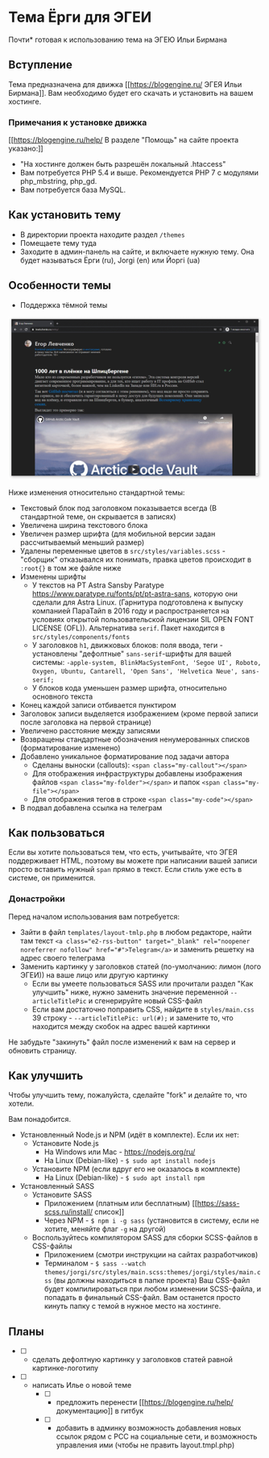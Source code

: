 # Тема Ёрги для ЭГЕИ
Почти* готовая к использованию тема на ЭГЕЮ Ильи Бирмана

## Вступление
Тема предназначена для движка [[https://blogengine.ru/ ЭГЕЯ Ильи Бирмана]]. Вам необходимо будет его скачать и установить на вашем хостинге. 

### Примечания к установке движка
[[https://blogengine.ru/help/ В разделе "Помощь" на сайте проекта указано:]]
- "На хостинге должен быть разрешён локальный .htaccess"
- Вам потребуется PHP 5.4 и выше. Рекомендуется PHP 7 с модулями php_mbstring, php_gd.
- Вам потребуется база MySQL.

## Как установить тему
- В директории проекта находите раздел `/themes`
- Помещаете тему туда
- Заходите в админ-панель на сайте, и включаете нужную тему. Она будет называться Ёрги (ru), Jorgi (en) или Йоргi (ua)

## Особенности темы
- Поддержка тёмной темы

![Темная тема](https://raw.githubusercontent.com/furtivite/blogengineRu_jorgi-theme/develop/img/2020-08-03_01-10-42.png?token=AL77WWRYDXIYZPXOGXQAFI27GB26U)

Ниже изменения относительно стандартной темы:

- Текстовый блок под заголовком показывается всегда (В стандартной теме, он скрывается в записях)
- Увеличена ширина текстового блока
- Увеличен размер шрифта (для мобильной версии задан рассчитываемый меньший размер)
- Удалены переменные цветов в `src/styles/variables.scss` - "сборщик" отказывался их понимать, правка цветов происходит в `:root{}` в том же файле ниже
- Изменены шрифты
    - У текстов на PT Astra Sansby Paratype https://www.paratype.ru/fonts/pt/pt-astra-sans, которую они сделали для Astra Linux. (Гарнитура подготовлена к выпуску компанией ПараТайп в 2016 году и распространяется на условиях открытой пользовательской лицензии SIL OPEN FONT LICENSE (OFL)). Альтернатива `serif`. Пакет находится в `src/styles/components/fonts`
    - У заголовков `h1`, движковых блоков: поля ввода, теги - установлены "дефолтные" `sans-serif`-шрифты для вашей системы: `-apple-system, BlinkMacSystemFont, 'Segoe UI', Roboto, Oxygen, Ubuntu, Cantarell, 'Open Sans', 'Helvetica Neue', sans-serif;`
    - У блоков кода уменьшен размер шрифта, относительно основного текста
- Конец каждой записи отбивается пунктиром
- Заголовок записи выделяется изображением (кроме первой записи после заголовка на первой странице)
- Увеличено расстояние между записями
- Возвращены стандартные обозначения ненумерованных списков (форматирование изменено)
- Добавлено уникальное форматирование под задачи автора
    - Сделаны выноски (callouts): `<span class="my-callout"></span>`
    - Для отображения инфраструктуры добавлены изображения файлов `<span class="my-folder"></span>` и папок `<span class="my-file"></span>`
    - Для отображения тегов в строке `<span class="my-code"></span>`
- В подвал добавлена ссылка на телеграм

## Как пользоваться
Если вы хотите пользоваться тем, что есть, учитывайте, что ЭГЕЯ поддерживает HTML, поэтому вы можете при написании вашей записи просто вставить нужный `span` прямо в текст. Если стиль уже есть в системе, он применится.

### Донастройки
Перед началом использования вам потребуется:

- Зайти в файл `templates/layout-tmlp.php` в любом редакторе, найти там текст `<a class="e2-rss-button" target="_blank" rel="noopener noreferrer nofollow" href="#">Telegram</a>` и заменить решетку на адрес своего телеграма
- Заменить картинку у заголовков статей (по-умолчанию: лимон (лого ЭГЕИ)) на ваше лицо или другую картинку
    - Если вы умеете пользоваться SASS или прочитали раздел "Как улучшить" ниже, нужно заменить значение переменной `--articleTitlePic` и сгенерируйте новый CSS-файл
    - Если вам достаточно поправить CSS, найдите в `styles/main.css` 39 строку - `--articleTitlePic: url(#);` и замените то, что находится между скобок на адрес вашей картинки

Не забудьте "закинуть" файл после изменений к вам на сервер и обновить страницу.

## Как улучшить
Чтобы улучшить тему, пожалуйста, сделайте "fork" и делайте то, что хотели. 

Вам понадобится. 

- Установленный Node.js и NPM (идёт в комплекте). Если их нет:
    - Установите Node.js
        - На Windows или Mac - https://nodejs.org/ru/
        - На Linux (Debian-like) - `$ sudo apt install nodejs`
    - Установите NPM (если вдруг его не оказалось в комплекте)
        - На Linux (Debian-like) - `$ sudo apt install npm`
- Установленный SASS
    - Установите SASS
        - Приложением (платным или бесплатным) [[https://sass-scss.ru/install/ список]]
        - Через NPM - `$ npm i -g sass` (установится в систему, если не хотите, меняйте флаг `-g` на другой)
    - Воспользуйтесь компилятором SASS для сборки SCSS-файлов в CSS-файлы
        - Приложением (смотри инструкции на сайтах разработчиков)
        - Терминалом - `$ sass --watch themes/jorgi/src/styles/main.scss:themes/jorgi/styles/main.css` (вы должны находиться в папке проекта)
        Ваш CSS-файл будет компилироваться при любом изменении SCSS-файла, и попадать в финальный CSS-файл. Вам останется просто кинуть папку с темой в нужное место на хостинге. 

## Планы
- [ ] - сделать дефолтную картинку у заголовков статей равной картинке-логотипу
- [ ] - написать Илье о новой теме
    - [ ] - предложить перенести [[https://blogengine.ru/help/ документацию]] в гитбук
    - [ ] - добавить в админку возможность добавления новых ссылок рядом с РСС на социальные сети, и возможность управления ими (чтобы не править layout.tmpl.php)
